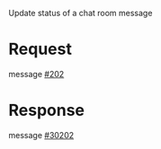Update status of a chat room message

# Request
message [#202](../../proto/README.md#action_202)

# Response
message [#30202](../../proto/README.md#action_30202)